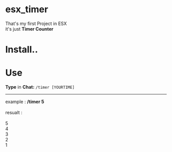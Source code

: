 # esx_timer

That's my first Project in ESX  
it's just **Timer Counter**    

# Install..



# Use

**Type** in **Chat:** ``/timer [YOURTIME]``<hr>
example : **/timer 5**<br><br>
resualt :<br><br>
5  
4  
3  
2  
1  


